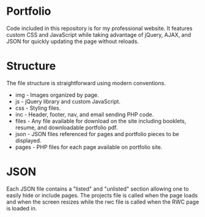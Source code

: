 # Portfolio

Code included in this repository is for my professional website.
It features custom CSS and JavaScript while taking advantage of jQuery, AJAX, and JSON for quickly updating the page without reloads.

# Structure

The file structure is straightforward using modern conventions.
- img - Images organized by page.
- js - jQuery library and custom JavaScript.
- css - Styling files.
- inc - Header, footer, nav, and email sending PHP code.
- files - Any file available for download on the site including booklets, resume, and downloadable portfolio pdf.
- json - JSON files referenced for pages and portfolio pieces to be displayed.
- pages - PHP files for each page available on portfolio site.

# JSON

Each JSON file contains a "listed" and "unlisted" section allowing one to easily hide or include pages.
The projects file is called when the page loads and when the screen resizes while the rwc file is called when the RWC page is loaded in.

